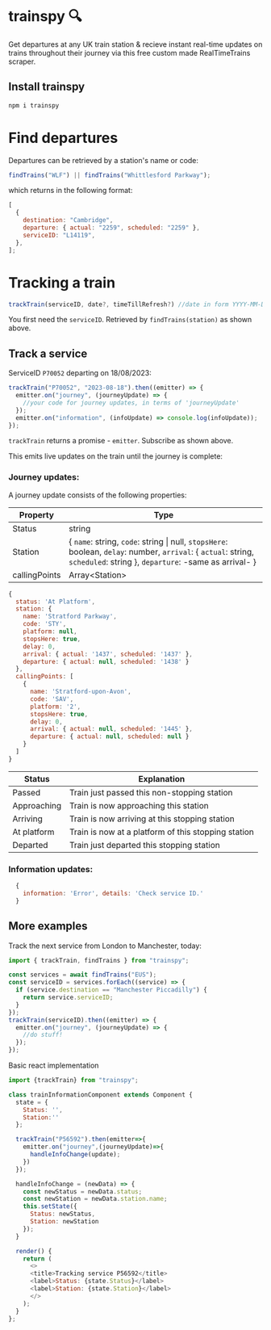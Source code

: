 # trainspy 🔍

Get departures at any UK train station & recieve instant real-time updates on trains throughout their journey via this free custom made RealTimeTrains scraper.

## Install trainspy

```js
npm i trainspy
```

# Find departures

Departures can be retrieved by a station's name or code:

```js
findTrains("WLF") || findTrains("Whittlesford Parkway");
```

which returns in the following format:

```js
[
  {
    destination: "Cambridge",
    departure: { actual: "2259", scheduled: "2259" },
    serviceID: "L14119",
  },
];
```

# Tracking a train

```js
trackTrain(serviceID, date?, timeTillRefresh?) //date in form YYYY-MM-DD, defaults to today
```

You first need the `serviceID`. Retrieved by `findTrains(station)` as shown above.

## Track a service

ServiceID `P70052` departing on 18/08/2023:

```js
trackTrain("P70052", "2023-08-18").then((emitter) => {
  emitter.on("journey", (journeyUpdate) => {
    //your code for journey updates, in terms of 'journeyUpdate'
  });
  emitter.on("information", (infoUpdate) => console.log(infoUpdate));
});
```

`trackTrain` returns a promise - `emitter`. Subscribe as shown above.

This emits live updates on the train until the journey is complete:

### Journey updates:

A journey update consists of the following properties:

| Property      | Type                             |
| ------------- | -------------------------------- |
| Status        | string                           |
| Station       | { `name`: string, `code`: string \| null, `stopsHere`: boolean, `delay`: number, `arrival`: { `actual`: string, `scheduled`: string }, `departure`: -same as arrival- } |
| callingPoints | Array\<Station>                   |

```js
{
  status: 'At Platform',
  station: {
    name: 'Stratford Parkway',
    code: 'STY',
    platform: null,
    stopsHere: true,
    delay: 0,
    arrival: { actual: '1437', scheduled: '1437' },
    departure: { actual: null, scheduled: '1438' }
  },
  callingPoints: [
    {
      name: 'Stratford-upon-Avon',
      code: 'SAV',
      platform: '2',
      stopsHere: true,
      delay: 0,
      arrival: { actual: null, scheduled: '1445' },
      departure: { actual: null, scheduled: null }
    }
  ]
}
```

| Status      | Explanation                                         |
| ----------- | --------------------------------------------------- |
| Passed      | Train just passed this non-stopping station         |
| Approaching | Train is now approaching this station               |
| Arriving    | Train is now arriving at this stopping station      |
| At platform | Train is now at a platform of this stopping station |
| Departed    | Train just departed this stopping station           |

### Information updates:

```js
  {
    information: 'Error', details: 'Check service ID.'
  }
```

## More examples

Track the next service from London to Manchester, today:

```js
import { trackTrain, findTrains } from "trainspy";

const services = await findTrains("EUS");
const serviceID = services.forEach((service) => {
  if (service.destination == "Manchester Piccadilly") {
    return service.serviceID;
  }
});
trackTrain(serviceID).then((emitter) => {
  emitter.on("journey", (journeyUpdate) => {
    //do stuff!
  });
});
```

Basic react implementation

```js
import {trackTrain} from "trainspy";

class trainInformationComponent extends Component {
  state = {
    Status: '',
    Station:''
  };

  trackTrain("P56592").then(emitter=>{
    emitter.on("journey",(journeyUpdate)=>{
      handleInfoChange(update);
    })
  });

  handleInfoChange = (newData) => {
    const newStatus = newData.status;
    const newStation = newData.station.name;
    this.setState({
      Status: newStatus,
      Station: newStation
    });
  }

  render() {
    return (
      <>
      <title>Tracking service P56592</title>
      <label>Status: {state.Status}</label>
      <label>Station: {state.Station}</label>
      </>
    );
  }
};
```

